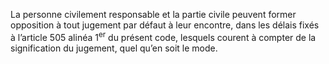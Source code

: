La personne civilement responsable et la partie civile peuvent former opposition à tout jugement par défaut à leur encontre, dans les délais fixés à l’article 505 alinéa 1<sup>er</sup> du présent code, lesquels courent à compter de la signification du jugement, quel qu’en soit le mode.